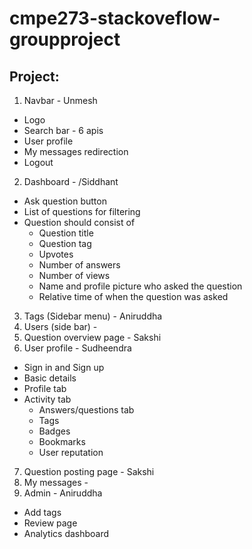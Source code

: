 # cmpe273-stackoveflow-groupproject

## Project:    

1. Navbar - Unmesh  
- Logo  
- Search bar - 6 apis  
- User profile  
- My messages redirection  
- Logout  
2. Dashboard -  /Siddhant  
- Ask question button  
- List of questions for filtering  
- Question should consist of  
    - Question title  
    - Question tag  
    - Upvotes  
    - Number of answers  
    - Number of views  
    - Name and profile picture who asked the question  
    - Relative time of when the question was asked  
3. Tags (Sidebar menu) - Aniruddha  
4. Users (side bar) -    
5. Question overview page - Sakshi  
6. User profile - Sudheendra  
- Sign in and Sign up  
- Basic details  
- Profile tab  
- Activity tab  
    - Answers/questions tab  
    - Tags  
    - Badges  
    - Bookmarks  
    - User reputation  
7. Question posting page  - Sakshi  
8. My messages -    
9. Admin - Aniruddha  
- Add tags  
- Review page  
- Analytics dashboard  

